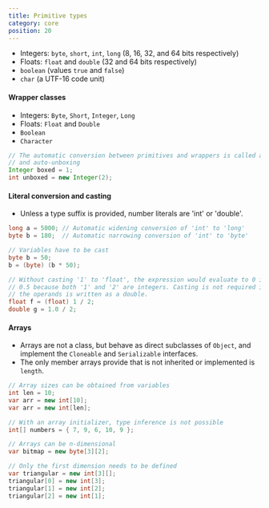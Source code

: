 ```yaml
---
title: Primitive types
category: core
position: 20
---
```


-   Integers: `byte`, `short`, `int`, `long` (8, 16, 32, and 64 bits respectively)
-   Floats: `float` and `double` (32 and 64 bits respectively)
-   `boolean` (values `true` and `false`)
-   `char` (a UTF-16 code unit)

#### Wrapper classes

-   Integers: `Byte`, `Short`, `Integer`, `Long`
-   Floats: `Float` and `Double`
-   `Boolean`
-   `Character`

```java
// The automatic conversion between primitives and wrappers is called autoboxing
// and auto-unboxing
Integer boxed = 1;
int unboxed = new Integer(2);
```

#### Literal conversion and casting

-   Unless a type suffix is provided, number literals are 'int' or 'double'.

```java
long a = 5000; // Automatic widening conversion of 'int' to 'long'
byte b = 180;  // Automatic narrowing conversion of 'int' to 'byte'

// Variables have to be cast
byte b = 50;
b = (byte) (b * 50);

// Without casting '1' to 'float', the expression would evaluate to 0 instead of
// 0.5 because both '1' and '2' are integers. Casting is not required if one of
// the operands is written as a double.
float f = (float) 1 / 2;
double g = 1.0 / 2;
```

#### Arrays

-   Arrays are not a class, but behave as direct subclasses of `Object`, and implement the `Cloneable` and `Serializable` interfaces.
-   The only member arrays provide that is not inherited or implemented is `length`.

```java
// Array sizes can be obtained from variables
int len = 10;
var arr = new int[10];
var arr = new int[len];

// With an array initializer, type inference is not possible
int[] numbers = { 7, 9, 6, 10, 9 };

// Arrays can be n-dimensional
var bitmap = new byte[3][2];

// Only the first dimension needs to be defined
var triangular = new int[3][];
triangular[0] = new int[3];
triangular[1] = new int[2];
triangular[2] = new int[1];
```
